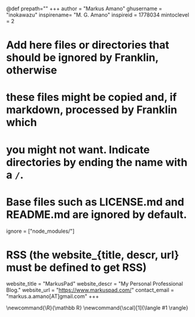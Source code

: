 <!--
Add here global page variables to use throughout your website.
-->
@def prepath=""
+++
author = "Markus Amano"
ghusername = "inokawazu"
inspirename= "M. G. Amano"
inspireid = 1778034
mintoclevel = 2

# Add here files or directories that should be ignored by Franklin, otherwise
# these files might be copied and, if markdown, processed by Franklin which
# you might not want. Indicate directories by ending the name with a `/`.
# Base files such as LICENSE.md and README.md are ignored by default.
ignore = ["node_modules/"]

# RSS (the website_{title, descr, url} must be defined to get RSS)
website_title = "MarkusPad"
website_descr = "My Personal Professional Blog."
website_url   = "https://www.markuspad.com/"
contact_email = "markus.a.amano[AT]gmail.com"
+++

<!--
Add here global latex commands to use throughout your pages.
-->
\newcommand{\R}{\mathbb R}
\newcommand{\scal}[1]{\langle #1 \rangle}
